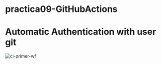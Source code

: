 # practica09-GitHubActions
# Automatic Authentication with user git
![ci-primer-wf](https://github.com/jegilj/practica09-GitHubActions/blob/main/.github/workflows/ci-primer-wf.yml/badge.svg)

